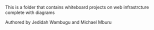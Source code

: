 This is a folder that contains
whiteboard projects on web
infrastrcture complete with diagrams

Authored by Jedidah Wambugu and Michael Mburu
